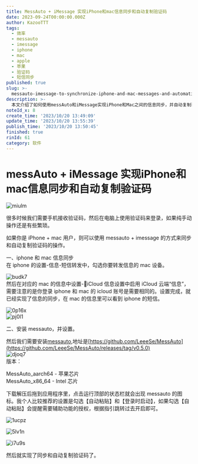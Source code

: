 ```yaml
---
title: MessAuto + iMessage 实现iPhone和mac信息同步和自动复制验证码
date: 2023-09-24T00:00:00.000Z
author: KazooTTT
tags:
  - 效率
  - messauto
  - imessage
  - iphone
  - mac
  - apple
  - 苹果
  - 验证码
  - 短信同步
published: true
slug: >-
  messauto-imessage-to-synchronize-iphone-and-mac-messages-and-automatically-copy-captchagraphic-bed-edition
description: >-
  本文介绍了如何使用messAuto和iMessage实现iPhone和Mac之间的信息同步，并自动复制验证码。首先，在iPhone的设置中启用短信转发到Mac，并在Mac上启用iCloud信息同步。接着，安装messAuto应用程序，并设置自动粘贴和登录时启动功能，以实现验证码的自动复制。这一过程简化了在不同设备间传递验证码的操作，提高了使用效率。
noteId_x: 8
create_time: '2023/10/20 13:49:09'
update_time: '2023/10/20 13:55:39'
publish_time: '2023/10/20 13:50:45'
finished: true
rinId: 61
category: 软件
---
```


# messAuto + iMessage 实现iPhone和mac信息同步和自动复制验证码

![miulm](https://pictures.kazoottt.top/2024/01/20240119-4bb8c89272c9863bfb0aa6e2030850f5.webp)

很多时候我们需要手机接收验证码，然后在电脑上使用验证码来登录，如果纯手动操作还是有些繁琐。

如果你是 iPhone + mac 用户，则可以使用 messauto + imessage 的方式来同步和自动复制验证码的操作。

一、iphone 和 mac 信息同步  
在 iphone 的设置-信息-短信转发中，勾选你要转发信息的 mac 设备。

![budk7](https://pictures.kazoottt.top/2024/01/20240119-bfea1be1a394860ac21d1ec20a879065.webp)  
然后在对应的 mac 的信息中设置-iCloud 信息设置中启用 iCloud 云端“信息”，需要注意的是你登录 iphone 和 mac 的 icloud 账号是需要相同的。设置完成，就已经实现了信息的同步，在 mac 的信息里可以看到 iphone 的短信。

![0p16x](https://pictures.kazoottt.top/2024/01/20240119-a64ff82a345fab5bf64da2c34f925158.webp)  
![pj0l1](https://pictures.kazoottt.top/2024/01/20240119-7e26031c5ed3b0ca8f1b26ab170e1207.webp)

二、安装 messauto，并设置。

然后我们需要安装[messauto](https://github.com/LeeeSe/MessAuto),地址是[https://github.com/LeeeSe/MessAuto](https://github.com/LeeeSe/MessAuto/releases/tag/v0.5.0)  
![djoq7](https://pictures.kazoottt.top/2024/01/20240119-721babc141ee23a2300868bbd701179c.webp)  
版本：

MessAuto_aarch64 - 苹果芯片  
MessAuto_x86_64 - Intel 芯片

下载解压后拖到应用程序里，点击运行顶部的状态栏就会出现 messauto 的图标。我个人比较推荐的设置是勾选【自动粘贴】和【登录时启动】，如果勾选【自动粘贴】会提醒需要辅助功能的授权，根据指引跳转过去开启即可。

![1ucpz](https://pictures.kazoottt.top/2024/01/20240119-9c5f093d1e3b8cf22ceaf76a571934cf.webp)

![5lv1n](https://pictures.kazoottt.top/2024/01/20240119-4cee2f123c685983258b5a8e3a77e1d4.webp)

![i7u9s](https://pictures.kazoottt.top/2024/01/20240119-600df9cf2f1f2e83fac30b3b6ea4dc98.webp)

然后就实现了同步和自动复制验证码了。
